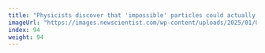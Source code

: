 ```yaml
---
title: "Physicists discover that 'impossible' particles could actually be real"
imageUrl: "https://images.newscientist.com/wp-content/uploads/2025/01/08124942/SEI_235356737.jpg?width=788"
index: 94
weight: 94
---
```

